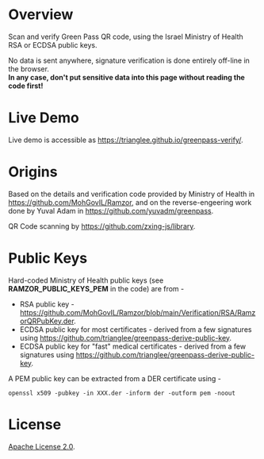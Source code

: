 # Overview

Scan and verify Green Pass QR code, using the Israel Ministry of Health RSA or ECDSA public keys.

No data is sent anywhere, signature verification is done entirely off-line 
in the browser.  
**In any case, don't put sensitive data into this page without reading the code first!**

# Live Demo

Live demo is accessible as https://trianglee.github.io/greenpass-verify/.

# Origins

Based on the details and verification code provided by Ministry of Health in
https://github.com/MohGovIL/Ramzor, and on the reverse-engeering work done by 
Yuval Adam in https://github.com/yuvadm/greenpass.

QR Code scanning by https://github.com/zxing-js/library.

# Public Keys

Hard-coded Ministry of Health public keys (see **RAMZOR_PUBLIC_KEYS_PEM** in the code) are from -
* RSA public key - https://github.com/MohGovIL/Ramzor/blob/main/Verification/RSA/RamzorQRPubKey.der.
* ECDSA public key for most certificates - derived from a few signatures using https://github.com/trianglee/greenpass-derive-public-key.
* ECDSA public key for "fast" medical certificates - derived from a few signatures using https://github.com/trianglee/greenpass-derive-public-key.

A PEM public key can be extracted from a DER certificate using -

```
openssl x509 -pubkey -in XXX.der -inform der -outform pem -noout
```

# License

[Apache License 2.0](LICENSE).
